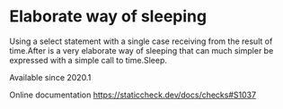 # Elaborate way of sleeping

Using a select statement with a single case receiving
from the result of time.After is a very elaborate way of sleeping that
can much simpler be expressed with a simple call to time.Sleep.

Available since
    2020.1

Online documentation
    https://staticcheck.dev/docs/checks#S1037
